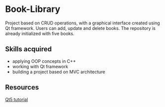 # Book-Library

Project based on CRUD operations, with a graphical interface created using Qt framework. Users can add, update and delete books. The repository is already initialized with five books. 

<h2> Skills acquired </h2> 

* applying OOP concepts in C++
* working with Qt framework 
* building a project based on MVC architecture

<h2> Resources </h2> 
<a href="https://zetcode.com/gui/qt5/"> Qt5 tutorial </a> 
